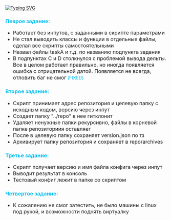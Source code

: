 [![Typing SVG](https://readme-typing-svg.herokuapp.com?color=%2336BCF7&lines=Tensor+Test+Tasks+Notes)](https://git.io/typing-svg)

### <font color="#00BFF"> Певрое задание: </font>
- <font size=3>Работает без инпутов, с заданными в скрипте параметрами</font>
- <font size=3>Не стал выводить классы и функции в отдельные файлы, сделал все скрипты самостоятельными</font>
- <font size=3>Назвал файлы taskA и т.д. по названию подпункта задания</font>
- <font size=3>В подпунктах C и D столкнулся с проблемой вывода дельты. Все в целом работает правильно, но иногда появляется ошибка с отрицательной датой.
Появляется не всегда, отловить баг не смог</font><font color="#00BFF"> (FIXED) </font>

### <font color="#00BFF"> Второе задание: </font>
- <font size=3>Скрипт принимает адрес репозитория и целевую папку с исходным кодом, версию через инпут</font>
- <font size=3>Создает папку "../repo" в нее гитклонит</font>
- <font size=3>Удаляет ненужные папки рекурсивно, файлы в корневой папке репозиториия оставляет</font>
- <font size=3>После в целевую папку сохраняет version.json по тз</font>
- <font size=3>Архивирует папку репозитория и сохраняет в repo/archives</font>

### <font color="#00BFF"> Третье задание: </font>
- <font size=3>Скрипт получает версию и имя файла конфига через инпут</font>
- <font size=3>Выводит результат в консоль</font>
- <font size=3>Тестовый конфиг лежит в папке со скриптом</font>

### <font color="#00BFF"> Четвертое задание: </font>
- <font size=3>К сожалению не смог затестить, не было машины с linux под рукой, и возможности поднять виртуалку</font>
